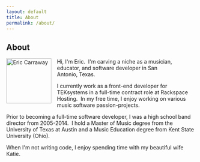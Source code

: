 ```yaml
---
layout: default
title: About
permalink: /about/
---
```

<!-- #TODO: => external stylesheet -->
<style>
img {
    width: 120px;
    text-align: left;
    float: left;
    margin-right: 15px;
    margin-bottom: 15px;
}
</style>
## About

![Eric Carraway](../assets/img/headshots/eric-carraway-2015-510.jpg)

Hi, I'm Eric.&nbsp; I'm carving a niche as a musician, educator, and software developer in
San Antonio,&nbsp;Texas.

I currently work as a front-end developer for TEKsystems in a full-time contract role at
Rackspace Hosting.&nbsp; In my free time, I enjoy working on various music software passion-projects.

Prior to becoming a full-time software developer,
I was a high school band director from 2005-2014.&nbsp; I hold a Master of Music degree from
the University of Texas at Austin and a Music Education degree from
Kent&nbsp;State University&nbsp;(Ohio).

When I'm not writing code, I enjoy spending time with my beautiful wife Katie.
